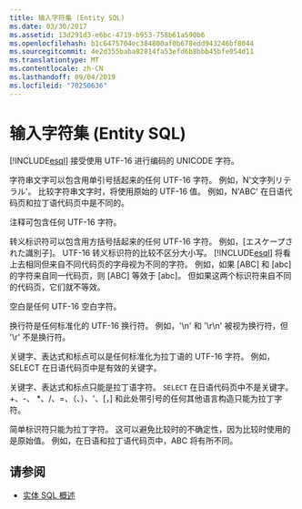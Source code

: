 ```yaml
---
title: 输入字符集 (Entity SQL)
ms.date: 03/30/2017
ms.assetid: 13d291d3-e6bc-4719-b953-758b61a590b6
ms.openlocfilehash: b1c6475704ec384800af0b678edd943246bf8044
ms.sourcegitcommit: 4e2d355baba82814fa53efd6b8bbb45bfe054d11
ms.translationtype: MT
ms.contentlocale: zh-CN
ms.lasthandoff: 09/04/2019
ms.locfileid: "70250636"
---
```

# <a name="input-character-set-entity-sql"></a>输入字符集 (Entity SQL)
[!INCLUDE[esql](../../../../../../includes/esql-md.md)] 接受使用 UTF-16 进行编码的 UNICODE 字符。  
  
 字符串文字可以包含用单引号括起来的任何 UTF-16 字符。 例如，N'文字列リテラル'。 比较字符串文字时，将使用原始的 UTF-16 值。 例如，N'ABC' 在日语代码页和拉丁语代码页中是不同的。  
  
 注释可包含任何 UTF-16 字符。  
  
 转义标识符可以包含用方括号括起来的任何 UTF-16 字符。 例如，[エスケープされた識別子]。 UTF-16 转义标识符的比较不区分大小写。 [!INCLUDE[esql](../../../../../../includes/esql-md.md)] 将看上去相同但来自不同代码页的字母视为不同的字符。 例如，如果 [ABC] 和 [abc] 的字符来自同一代码页，则 [ABC] 等效于 [abc]。 但如果这两个标识符来自不同的代码页，它们就不等效。  
  
 空白是任何 UTF-16 空白字符。  
  
 换行符是任何标准化的 UTF-16 换行符。 例如，'\n' 和 '\r\n' 被视为换行符，但 '\r' 不是换行符。  
  
 关键字、表达式和标点可以是任何标准化为拉丁语的 UTF-16 字符。 例如，SELECT 在日语代码页中是有效的关键字。  
  
 关键字、表达式和标点只能是拉丁语字符。 `SELECT` 在日语代码页中不是关键字。 +、-、 \*、/、=、（、）、'、[，] 和此处带引号的任何其他语言构造只能为拉丁字符。  
  
 简单标识符只能为拉丁字符。 这可以避免比较时的不确定性，因为比较时使用的是原始值。 例如，在日语和拉丁语代码页中，ABC 将有所不同。  
  
## <a name="see-also"></a>请参阅

- [实体 SQL 概述](entity-sql-overview.md)
